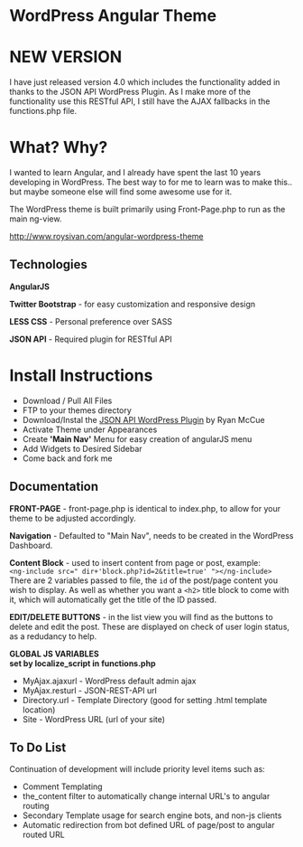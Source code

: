 WordPress Angular Theme
=======================

NEW VERSION
=============

I have just released version 4.0 which includes the functionality added in thanks to the JSON API WordPress Plugin. As I make more of the functionality use this RESTful API, I still have the AJAX fallbacks in the functions.php file. 

What? Why?
==========
I wanted to learn Angular, and I already have spent the last 10 years developing in WordPress. The best way to for me to learn was to make this.. but maybe someone else will find some awesome use for it.

The WordPress theme is built primarily using Front-Page.php to run as the main ng-view.

http://www.roysivan.com/angular-wordpress-theme

Technologies
------------
**AngularJS**

**Twitter Bootstrap** - for easy customization and responsive design

**LESS CSS** - Personal preference over SASS

**JSON API** - Required plugin for RESTful API


Install Instructions
=====================
+ Download / Pull All Files
+ FTP to your themes directory
+ Download/Instal the [JSON API WordPress Plugin](http://wordpress.org/plugins/json-rest-api/) by Ryan McCue
+ Activate Theme under Appearances
+ Create **'Main Nav'** Menu for easy creation of angularJS menu
+ Add Widgets to Desired Sidebar
+ Come back and fork me


Documentation
--------------  
  
**FRONT-PAGE** - front-page.php is identical to index.php, to allow for your theme to be adjusted accordingly. 

**Navigation** - Defaulted to "Main Nav", needs to be created in the WordPress Dashboard.  
  
**Content Block** - used to insert content from page or post, 
	example:  
	`<ng-include src=" dir+'block.php?id=2&title=true' "></ng-include>`  
There are 2 variables passed to file, the `id` of the post/page content you wish to display. 
As well as whether you want a `<h2>` title block to come with it, which will automatically get the title of the ID passed.

**EDIT/DELETE BUTTONS** - in the list view you will find as the buttons to delete and edit the post. These are displayed on check of user login status, as a redudancy to help.  
  
**GLOBAL JS VARIABLES**  
__set by localize_script in functions.php__  
+ MyAjax.ajaxurl - WordPress default admin ajax  
+ MyAjax.resturl - JSON-REST-API url  
+ Directory.url - Template Directory (good for setting .html template location)
+ Site - WordPress URL (url of your site)


To Do List
-------------
Continuation of development will include priority level items such as:
+ Comment Templating
+ the_content filter to automatically change internal URL's to angular routing
+ Secondary Template usage for search engine bots, and non-js clients
+ Automatic redirection from bot defined URL of page/post to angular routed URL


